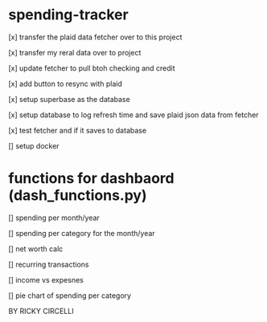 # spending-tracker

[x] transfer the plaid data fetcher over to this project

[x] transfer my reral data over to project

[x] update fetcher to pull btoh checking and credit

[x] add button to resync with plaid

[x] setup superbase as the database

[x] setup database to log refresh time and save plaid json data from fetcher

[x] test fetcher and if it saves to database

[] setup docker

# functions for dashbaord (dash_functions.py)

[] spending per month/year

[] spending per category for the month/year

[] net worth calc

[] recurring transactions

[] income vs expesnes

[] pie chart of spending per category

BY RICKY CIRCELLI
